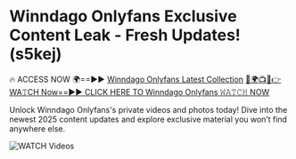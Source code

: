 # Winndago Onlyfans Exclusive Content Leak - Fresh Updates! (s5kej)

🔥 ACCESS NOW 🌍==►► <a href="https://tinyurl.com/3fjeunct" rel="nofollow">Winndago Onlyfans Latest Collection</a></h3>
[🔴🌍📺📱👉WA𝚃CH Now==►► CLICK HERE TO Winndago Onlyfans 𝚆𝙰𝚃𝙲𝙷 NOW](https://tinyurl.com/3fjeunct)

Unlock Winndago Onlyfans's private videos and photos today! Dive into the newest 2025 content updates and explore exclusive material you won’t find anywhere else.


<a href="https://tinyurl.com/3fjeunct" rel="nofollow" data-target="animated-image.originalLink"><img src="https://camo.githubusercontent.com/8a4f000d20f83aca3bf7ec5f350d767afa0574a8a352519fd8cfa583a6f93a33/68747470733a2f2f692e696d6775722e636f6d2f644a486b345a712e676966" alt="WATCH Videos" data-canonical-src="https://i.imgur.com/dJHk4Zq.gif" style="max-width: 100%; display: inline-block;" data-target="animated-image.originalImage"></a>
